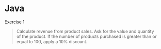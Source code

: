 # Java
Exercise 1


> Calculate revenue from product sales. Ask for the value and quantity of the product. If the number of products purchased is greater than or equal to 100, apply a 10% discount.
